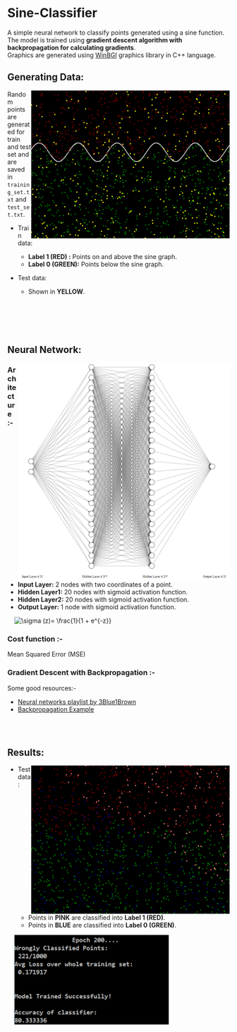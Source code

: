# Sine-Classifier
A simple neural network to classify points generated using a sine function.<br>
The model is trained using **gradient descent algorithm with backpropagation for calculating gradients**.<br>
Graphics are generated using [WinBGI](https://github.com/jatin-47/BFS-Visual/tree/SourceCode) graphics library in C++ language.


## Generating Data:
<img src="https://github.com/jatin-47/Sine-Classifier/blob/main/Images/Generated_points.png" align="right" style="display:inline;" width="450" >

Random points are generated for train and test set and are saved in ``training_set.txt`` and ``test_set.txt``. <br>

* Train data:
  - **Label 1 (RED)  :** Points on and above the sine graph.
  - **Label 0 (GREEN):** Points below the sine graph.

* Test data:
  - Shown in  **YELLOW**.

<br><br><br><br>

## Neural Network:
<img src="https://github.com/jatin-47/Sine-Classifier/blob/main/Images/NN.png" align="right" style="display:inline;" width="480" >

### Architecture :-

  - **Input Layer:** 2 nodes with two coordinates of a point.
  - **Hidden Layer1:** 20 nodes with sigmoid activation function.
  - **Hidden Layer2:** 20 nodes with sigmoid activation function.
  - **Output Layer:** 1 node with sigmoid activation function.

&nbsp; &nbsp; <img src="https://latex.codecogs.com/gif.latex?\sigma&space;(z)=&space;\frac{1}{1&space;&plus;&space;e^{-z}}" title="\sigma (z)= \frac{1}{1 + e^{-z}}" width="120" />

### Cost function :-
Mean Squared Error (MSE)

### Gradient Descent with Backpropagation :-

Some good resources:- 
- [Neural networks playlist by 3Blue1Brown](https://www.youtube.com/playlist?list=PLZHQObOWTQDNU6R1_67000Dx_ZCJB-3pi)
- [Backpropagation Example](https://mattmazur.com/2015/03/17/a-step-by-step-backpropagation-example/)

<br><br>

## Results:
<img src="https://github.com/jatin-47/Sine-Classifier/blob/main/Images/Classified_points_NN.png" align="right" style="display:inline;" width="450" >

* Test data:
  - Points in **PINK** are classified into **Label 1 (RED)**.
  - Points in **BLUE** are classified into **Label 0 (GREEN)**.

&nbsp; &nbsp; <img src="https://github.com/jatin-47/Sine-Classifier/blob/main/Images/Classified_points_NN_result.png" width="350" >












